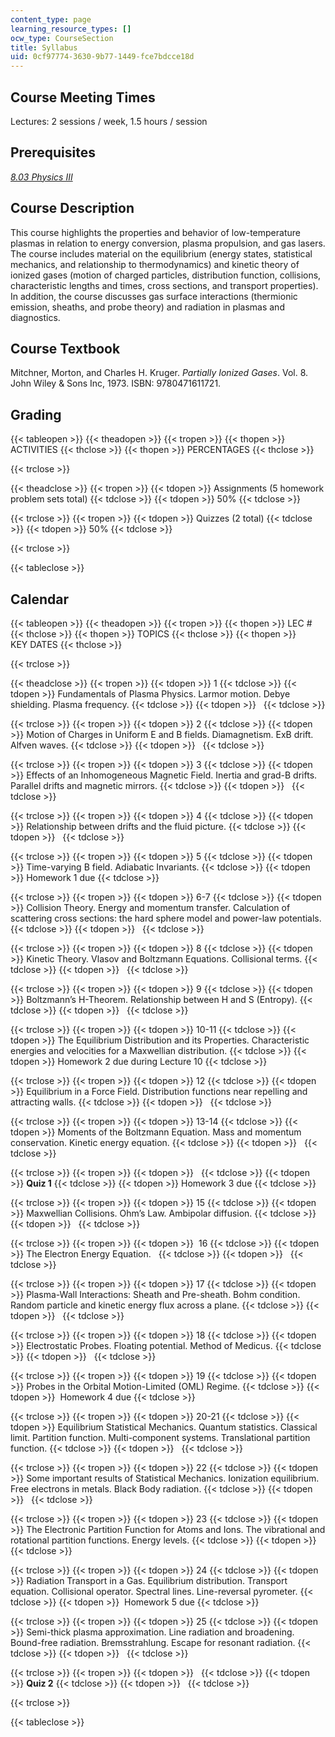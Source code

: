 ```yaml
---
content_type: page
learning_resource_types: []
ocw_type: CourseSection
title: Syllabus
uid: 0cf97774-3630-9b77-1449-fce7bdcce18d
---
```


Course Meeting Times
--------------------

Lectures: 2 sessions / week, 1.5 hours / session

Prerequisites
-------------

[_8.03 Physics III_](/courses/8-03-physics-iii-spring-2003)

Course Description
------------------

This course highlights the properties and behavior of low-temperature plasmas in relation to energy conversion, plasma propulsion, and gas lasers. The course includes material on the equilibrium (energy states, statistical mechanics, and relationship to thermodynamics) and kinetic theory of ionized gases (motion of charged particles, distribution function, collisions, characteristic lengths and times, cross sections, and transport properties). In addition, the course discusses gas surface interactions (thermionic emission, sheaths, and probe theory) and radiation in plasmas and diagnostics.

Course Textbook
---------------

Mitchner, Morton, and Charles H. Kruger. _Partially Ionized Gases_. Vol. 8. John Wiley & Sons Inc, 1973. ISBN: 9780471611721.

Grading
-------

{{< tableopen >}}
{{< theadopen >}}
{{< tropen >}}
{{< thopen >}}
ACTIVITIES
{{< thclose >}}
{{< thopen >}}
PERCENTAGES
{{< thclose >}}

{{< trclose >}}

{{< theadclose >}}
{{< tropen >}}
{{< tdopen >}}
Assignments (5 homework problem sets total)
{{< tdclose >}}
{{< tdopen >}}
50%
{{< tdclose >}}

{{< trclose >}}
{{< tropen >}}
{{< tdopen >}}
Quizzes (2 total)
{{< tdclose >}}
{{< tdopen >}}
50%
{{< tdclose >}}

{{< trclose >}}

{{< tableclose >}}

Calendar
--------

{{< tableopen >}}
{{< theadopen >}}
{{< tropen >}}
{{< thopen >}}
LEC #
{{< thclose >}}
{{< thopen >}}
TOPICS
{{< thclose >}}
{{< thopen >}}
KEY DATES
{{< thclose >}}

{{< trclose >}}

{{< theadclose >}}
{{< tropen >}}
{{< tdopen >}}
1
{{< tdclose >}}
{{< tdopen >}}
Fundamentals of Plasma Physics. Larmor motion. Debye shielding. Plasma frequency.
{{< tdclose >}}
{{< tdopen >}}
 
{{< tdclose >}}

{{< trclose >}}
{{< tropen >}}
{{< tdopen >}}
2
{{< tdclose >}}
{{< tdopen >}}
Motion of Charges in Uniform E and B fields. Diamagnetism. ExB drift. Alfven waves.
{{< tdclose >}}
{{< tdopen >}}
 
{{< tdclose >}}

{{< trclose >}}
{{< tropen >}}
{{< tdopen >}}
3
{{< tdclose >}}
{{< tdopen >}}
Effects of an Inhomogeneous Magnetic Field. Inertia and grad-B drifts. Parallel drifts and magnetic mirrors.
{{< tdclose >}}
{{< tdopen >}}
 
{{< tdclose >}}

{{< trclose >}}
{{< tropen >}}
{{< tdopen >}}
4
{{< tdclose >}}
{{< tdopen >}}
Relationship between drifts and the fluid picture.
{{< tdclose >}}
{{< tdopen >}}
 
{{< tdclose >}}

{{< trclose >}}
{{< tropen >}}
{{< tdopen >}}
5
{{< tdclose >}}
{{< tdopen >}}
Time-varying B field. Adiabatic Invariants.
{{< tdclose >}}
{{< tdopen >}}
Homework 1 due
{{< tdclose >}}

{{< trclose >}}
{{< tropen >}}
{{< tdopen >}}
6-7
{{< tdclose >}}
{{< tdopen >}}
Collision Theory. Energy and momentum transfer. Calculation of scattering cross sections: the hard sphere model and power-law potentials.
{{< tdclose >}}
{{< tdopen >}}
 
{{< tdclose >}}

{{< trclose >}}
{{< tropen >}}
{{< tdopen >}}
8
{{< tdclose >}}
{{< tdopen >}}
Kinetic Theory. Vlasov and Boltzmann Equations. Collisional terms.
{{< tdclose >}}
{{< tdopen >}}
 
{{< tdclose >}}

{{< trclose >}}
{{< tropen >}}
{{< tdopen >}}
9
{{< tdclose >}}
{{< tdopen >}}
Boltzmann’s H-Theorem. Relationship between H and S (Entropy).
{{< tdclose >}}
{{< tdopen >}}
 
{{< tdclose >}}

{{< trclose >}}
{{< tropen >}}
{{< tdopen >}}
10-11
{{< tdclose >}}
{{< tdopen >}}
The Equilibrium Distribution and its Properties. Characteristic energies and velocities for a Maxwellian distribution.
{{< tdclose >}}
{{< tdopen >}}
Homework 2 due during Lecture 10
{{< tdclose >}}

{{< trclose >}}
{{< tropen >}}
{{< tdopen >}}
12
{{< tdclose >}}
{{< tdopen >}}
Equilibrium in a Force Field. Distribution functions near repelling and attracting walls.
{{< tdclose >}}
{{< tdopen >}}
 
{{< tdclose >}}

{{< trclose >}}
{{< tropen >}}
{{< tdopen >}}
13-14
{{< tdclose >}}
{{< tdopen >}}
Moments of the Boltzmann Equation. Mass and momentum conservation. Kinetic energy equation.
{{< tdclose >}}
{{< tdopen >}}
 
{{< tdclose >}}

{{< trclose >}}
{{< tropen >}}
{{< tdopen >}}
 
{{< tdclose >}}
{{< tdopen >}}
**Quiz 1**
{{< tdclose >}}
{{< tdopen >}}
Homework 3 due
{{< tdclose >}}

{{< trclose >}}
{{< tropen >}}
{{< tdopen >}}
15
{{< tdclose >}}
{{< tdopen >}}
Maxwellian Collisions. Ohm’s Law. Ambipolar diffusion.
{{< tdclose >}}
{{< tdopen >}}
 
{{< tdclose >}}

{{< trclose >}}
{{< tropen >}}
{{< tdopen >}}
 16
{{< tdclose >}}
{{< tdopen >}}
The Electron Energy Equation.  
{{< tdclose >}}
{{< tdopen >}}
 
{{< tdclose >}}

{{< trclose >}}
{{< tropen >}}
{{< tdopen >}}
17
{{< tdclose >}}
{{< tdopen >}}
Plasma-Wall Interactions: Sheath and Pre-sheath. Bohm condition. Random particle and kinetic energy flux across a plane.
{{< tdclose >}}
{{< tdopen >}}
 
{{< tdclose >}}

{{< trclose >}}
{{< tropen >}}
{{< tdopen >}}
18
{{< tdclose >}}
{{< tdopen >}}
Electrostatic Probes. Floating potential. Method of Medicus.
{{< tdclose >}}
{{< tdopen >}}
 
{{< tdclose >}}

{{< trclose >}}
{{< tropen >}}
{{< tdopen >}}
19
{{< tdclose >}}
{{< tdopen >}}
Probes in the Orbital Motion-Limited (OML) Regime.
{{< tdclose >}}
{{< tdopen >}}
 Homework 4 due
{{< tdclose >}}

{{< trclose >}}
{{< tropen >}}
{{< tdopen >}}
20-21
{{< tdclose >}}
{{< tdopen >}}
Equilibrium Statistical Mechanics. Quantum statistics. Classical limit. Partition function. Multi-component systems. Translational partition function.
{{< tdclose >}}
{{< tdopen >}}
 
{{< tdclose >}}

{{< trclose >}}
{{< tropen >}}
{{< tdopen >}}
22
{{< tdclose >}}
{{< tdopen >}}
Some important results of Statistical Mechanics. Ionization equilibrium. Free electrons in metals. Black Body radiation.
{{< tdclose >}}
{{< tdopen >}}
 
{{< tdclose >}}

{{< trclose >}}
{{< tropen >}}
{{< tdopen >}}
23
{{< tdclose >}}
{{< tdopen >}}
The Electronic Partition Function for Atoms and Ions. The vibrational and rotational partition functions. Energy levels.
{{< tdclose >}}
{{< tdopen >}}
 
{{< tdclose >}}

{{< trclose >}}
{{< tropen >}}
{{< tdopen >}}
24
{{< tdclose >}}
{{< tdopen >}}
Radiation Transport in a Gas. Equilibrium distribution. Transport equation. Collisional operator. Spectral lines. Line-reversal pyrometer.
{{< tdclose >}}
{{< tdopen >}}
 Homework 5 due
{{< tdclose >}}

{{< trclose >}}
{{< tropen >}}
{{< tdopen >}}
25
{{< tdclose >}}
{{< tdopen >}}
Semi-thick plasma approximation. Line radiation and broadening. Bound-free radiation. Bremsstrahlung. Escape for resonant radiation.
{{< tdclose >}}
{{< tdopen >}}
 
{{< tdclose >}}

{{< trclose >}}
{{< tropen >}}
{{< tdopen >}}
 
{{< tdclose >}}
{{< tdopen >}}
**Quiz 2**
{{< tdclose >}}
{{< tdopen >}}
 
{{< tdclose >}}

{{< trclose >}}

{{< tableclose >}}